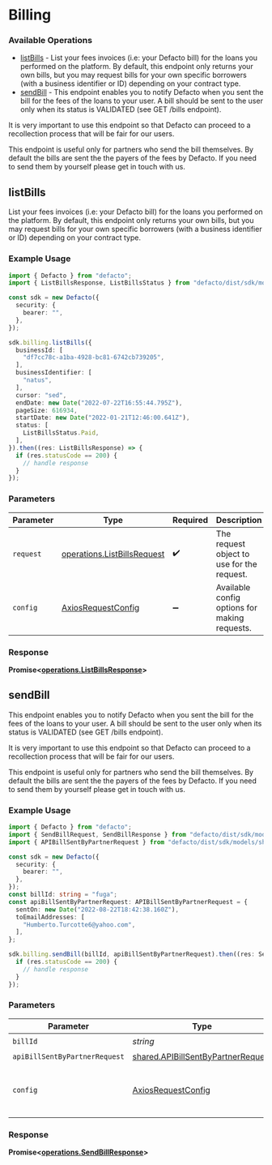 # Billing

### Available Operations

* [listBills](#listbills) - List your fees invoices (i.e: your Defacto bill) for the loans you performed on the platform. By default, this endpoint only returns your own bills, but you may request bills for your own specific borrowers (with a business identifier or ID) depending on your contract type.
* [sendBill](#sendbill) - 
This endpoint enables you to notify Defacto when you sent the bill for the fees of the loans to your user.
A bill should be sent to the user only when its status is VALIDATED (see GET /bills endpoint).

It is very important to use this endpoint so that Defacto can proceed to a recollection process
that will be fair for our users.

This endpoint is useful only for partners who send the bill themselves.
By default the bills are sent the the payers of the fees by Defacto.
If you need to send them by yourself please get in touch with us.


## listBills

List your fees invoices (i.e: your Defacto bill) for the loans you performed on the platform. By default, this endpoint only returns your own bills, but you may request bills for your own specific borrowers (with a business identifier or ID) depending on your contract type.

### Example Usage

```typescript
import { Defacto } from "defacto";
import { ListBillsResponse, ListBillsStatus } from "defacto/dist/sdk/models/operations";

const sdk = new Defacto({
  security: {
    bearer: "",
  },
});

sdk.billing.listBills({
  businessId: [
    "df7cc78c-a1ba-4928-bc81-6742cb739205",
  ],
  businessIdentifier: [
    "natus",
  ],
  cursor: "sed",
  endDate: new Date("2022-07-22T16:55:44.795Z"),
  pageSize: 616934,
  startDate: new Date("2022-01-21T12:46:00.641Z"),
  status: [
    ListBillsStatus.Paid,
  ],
}).then((res: ListBillsResponse) => {
  if (res.statusCode == 200) {
    // handle response
  }
});
```

### Parameters

| Parameter                                                                  | Type                                                                       | Required                                                                   | Description                                                                |
| -------------------------------------------------------------------------- | -------------------------------------------------------------------------- | -------------------------------------------------------------------------- | -------------------------------------------------------------------------- |
| `request`                                                                  | [operations.ListBillsRequest](../../models/operations/listbillsrequest.md) | :heavy_check_mark:                                                         | The request object to use for the request.                                 |
| `config`                                                                   | [AxiosRequestConfig](https://axios-http.com/docs/req_config)               | :heavy_minus_sign:                                                         | Available config options for making requests.                              |


### Response

**Promise<[operations.ListBillsResponse](../../models/operations/listbillsresponse.md)>**


## sendBill


This endpoint enables you to notify Defacto when you sent the bill for the fees of the loans to your user.
A bill should be sent to the user only when its status is VALIDATED (see GET /bills endpoint).

It is very important to use this endpoint so that Defacto can proceed to a recollection process
that will be fair for our users.

This endpoint is useful only for partners who send the bill themselves.
By default the bills are sent the the payers of the fees by Defacto.
If you need to send them by yourself please get in touch with us.


### Example Usage

```typescript
import { Defacto } from "defacto";
import { SendBillRequest, SendBillResponse } from "defacto/dist/sdk/models/operations";
import { APIBillSentByPartnerRequest } from "defacto/dist/sdk/models/shared";

const sdk = new Defacto({
  security: {
    bearer: "",
  },
});
const billId: string = "fuga";
const apiBillSentByPartnerRequest: APIBillSentByPartnerRequest = {
  sentOn: new Date("2022-08-22T18:42:38.160Z"),
  toEmailAddresses: [
    "Humberto.Turcotte6@yahoo.com",
  ],
};

sdk.billing.sendBill(billId, apiBillSentByPartnerRequest).then((res: SendBillResponse) => {
  if (res.statusCode == 200) {
    // handle response
  }
});
```

### Parameters

| Parameter                                                                                | Type                                                                                     | Required                                                                                 | Description                                                                              |
| ---------------------------------------------------------------------------------------- | ---------------------------------------------------------------------------------------- | ---------------------------------------------------------------------------------------- | ---------------------------------------------------------------------------------------- |
| `billId`                                                                                 | *string*                                                                                 | :heavy_check_mark:                                                                       | N/A                                                                                      |
| `apiBillSentByPartnerRequest`                                                            | [shared.APIBillSentByPartnerRequest](../../models/shared/apibillsentbypartnerrequest.md) | :heavy_minus_sign:                                                                       | N/A                                                                                      |
| `config`                                                                                 | [AxiosRequestConfig](https://axios-http.com/docs/req_config)                             | :heavy_minus_sign:                                                                       | Available config options for making requests.                                            |


### Response

**Promise<[operations.SendBillResponse](../../models/operations/sendbillresponse.md)>**

